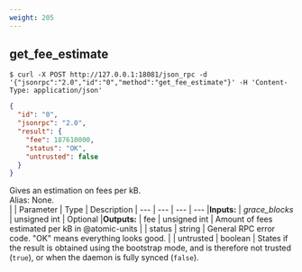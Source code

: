 ```yaml
---
weight: 205
---
```


## **get_fee_estimate**


```shell
$ curl -X POST http://127.0.0.1:18081/json_rpc -d '{"jsonrpc":"2.0","id":"0","method":"get_fee_estimate"}' -H 'Content-Type: application/json'
```
```json
{
  "id": "0",
  "jsonrpc": "2.0",
  "result": {
    "fee": 187610000,
    "status": "OK",
    "untrusted": false
  }
}
```
Gives an estimation on fees per kB.  
Alias: None.  
|             | Parameter      | Type         | Description
| ---         | ---            | ---          | ---
|**Inputs:**  | *grace_blocks* | unsigned int | Optional
|**Outputs:** | fee            | unsigned int | Amount of fees estimated per kB in @atomic-units
|             | status         | string       | General RPC error code. "OK" means everything looks good.
|             | untrusted      | boolean      | States if the result is obtained using the bootstrap mode, and is therefore not trusted (`true`), or when the daemon is fully synced (`false`).
